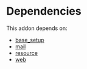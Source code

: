 # Dependencies

This addon depends on:

- [base_setup](../../../../../oca-ocb-core/odoo-bringout-oca-ocb-base_setup)
- [mail](../../../../../oca-ocb-core/odoo-bringout-oca-ocb-mail)
- [resource](../../../../../oca-ocb-core/odoo-bringout-oca-ocb-resource)
- [web](../../../../../oca-ocb-core/odoo-bringout-oca-ocb-web)
